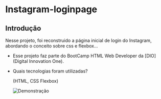 # Instagram-loginpage



## Introdução



Nesse projeto, foi reconstruido a página inicial de login do Instagram, abordando o conceito sobre css e flexbox...

* Esse projeto faz parte do BootCamp HTML Web Developer  da [DIO](Digital Innovation One).

* Quais tecnologias foram utilizadas?

  (HTML, CSS Flexbox)

  
  ![Demonstração](https://user-images.githubusercontent.com/84542588/127530468-c113fc1b-fa98-4ce2-bfe1-f89b3c1fe80a.png)

